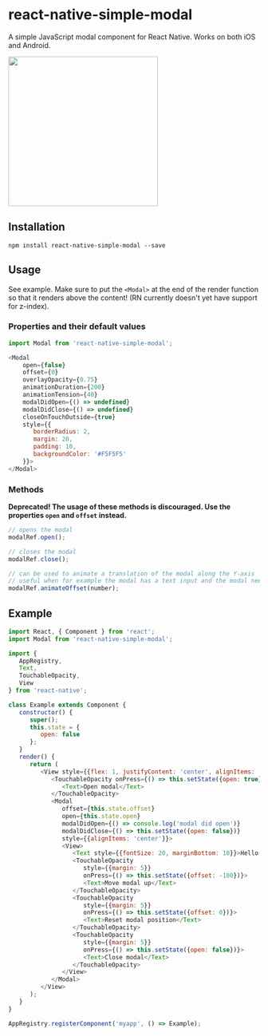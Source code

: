 # react-native-simple-modal
A simple JavaScript modal component for React Native. Works on both iOS and Android.

<img src="https://i.imgur.com/EiwkCWn.gif" width="300" />

## Installation
`npm install react-native-simple-modal --save`

## Usage
See example. Make sure to put the `<Modal>` at the end of the render function so that it renders above the content! (RN currently doesn't yet have support for z-index).
### Properties and their default values

```javascript
import Modal from 'react-native-simple-modal';

<Modal
	open={false}
	offset={0}
	overlayOpacity={0.75}
	animationDuration={200}
	animationTension={40}
	modalDidOpen={() => undefined}
	modalDidClose={() => undefined}
	closeOnTouchOutside={true}
	style={{
	   borderRadius: 2,
	   margin: 20,
	   padding: 10,
	   backgroundColor: '#F5F5F5'
	}}>
</Modal>
```

### Methods

**Deprecated! The usage of these methods is discouraged. Use the properties `open` and `offset` instead.**

```javascript
// opens the modal
modalRef.open();

// closes the modal
modalRef.close();

// can be used to animate a translation of the modal along the Y-axis
// useful when for example the modal has a text input and the modal needs to move up so that it's not hidden behind the keyboard
modalRef.animateOffset(number);
```

## Example
```javascript
import React, { Component } from 'react';
import Modal from 'react-native-simple-modal';

import {
   AppRegistry,
   Text,
   TouchableOpacity,
   View
} from 'react-native';

class Example extends Component {
   constructor() {
      super();
      this.state = {
         open: false
      };
   }
   render() {
      return (
         <View style={{flex: 1, justifyContent: 'center', alignItems: 'center'}}>
            <TouchableOpacity onPress={() => this.setState({open: true})}>
               <Text>Open modal</Text>
            </TouchableOpacity>
            <Modal
               offset={this.state.offset}
               open={this.state.open}
               modalDidOpen={() => console.log('modal did open')}
               modalDidClose={() => this.setState({open: false})}
               style={{alignItems: 'center'}}>
               <View>
                  <Text style={{fontSize: 20, marginBottom: 10}}>Hello world!</Text>
                  <TouchableOpacity
                     style={{margin: 5}}
                     onPress={() => this.setState({offset: -100})}>
                     <Text>Move modal up</Text>
                  </TouchableOpacity>
                  <TouchableOpacity
                     style={{margin: 5}}
                     onPress={() => this.setState({offset: 0})}>
                     <Text>Reset modal position</Text>
                  </TouchableOpacity>
                  <TouchableOpacity
                     style={{margin: 5}}
                     onPress={() => this.setState({open: false})}>
                     <Text>Close modal</Text>
                  </TouchableOpacity>
               </View>
            </Modal>
         </View>
      );
   }
}

AppRegistry.registerComponent('myapp', () => Example);

```
